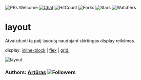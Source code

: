 ![PRs Welcome](https://img.shields.io/badge/PRs-welcome-brightgreen.svg)
[![Chat](https://img.shields.io/discord/620935790867906561?label=chat)](https://discord.gg/YeJBQrTUT9)
![HitCount](https://views.whatilearened.today/views/github/keizah7/layout.svg)
![Forks](https://img.shields.io/github/forks/keizah7/layout?style=social)
![Stars](https://img.shields.io/github/stars/keizah7/layout?style=social)
![Watchers](https://img.shields.io/github/watchers/keizah7/layout?style=social)

# layout

Atvaizduoti tą patį layoutą naudojant skirtingas display reikšmes.

display: [inline-block](https://keizah7.github.io/layout/block.html) | [flex](https://keizah7.github.io/layout/flex.html) | [grid](https://keizah7.github.io/layout/grid.html);

![layout](https://media.discordapp.net/attachments/613405176107237494/633963692265963540/unknown.png?width=899&height=616)

### Authors: [Artūras](https://github.com/keizah7) ![Followers](https://img.shields.io/github/followers/keizah7?style=social)
